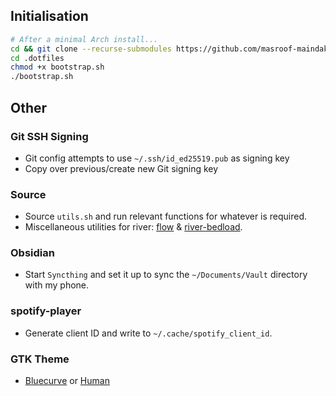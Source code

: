 ## Initialisation

```bash
# After a minimal Arch install...
cd && git clone --recurse-submodules https://github.com/masroof-maindak/.dotfiles
cd .dotfiles
chmod +x bootstrap.sh
./bootstrap.sh
```

## Other

### Git SSH Signing

- Git config attempts to use `~/.ssh/id_ed25519.pub` as signing key
- Copy over previous/create new Git signing key

### Source

- Source `utils.sh` and run relevant functions for whatever is required.
- Miscellaneous utilities for river: [flow](https://github.com/stefur/flow) & [river-bedload](https://git.sr.ht/~novakane/river-bedload).

### Obsidian

- Start `Syncthing` and set it up to sync the `~/Documents/Vault` directory with my phone.

### spotify-player

- Generate client ID and write to `~/.cache/spotify_client_id`.

### GTK Theme

- [Bluecurve](https://www.gnome-look.org/p/2191581/) or [Human](https://www.gnome-look.org/p/1313387/)